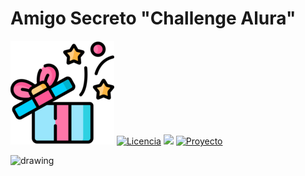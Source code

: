 # Amigo Secreto "Challenge Alura"

![logo](screenshots/gift-icon.png)
[![Licencia](https://img.shields.io/badge/licence-One-orange)](https://www.oracle.com/ar/education/oracle-next-education/)
![](https://dcbadge.limes.pink/api/shield/abyl9559)
[![Proyecto](https://img.shields.io/badge/deploy-online-green)](https://tebalv.github.io/Amigo-secreto/)

<img src="screenshots/gift-icon.png.jpg" alt="drawing" width="200"/>
